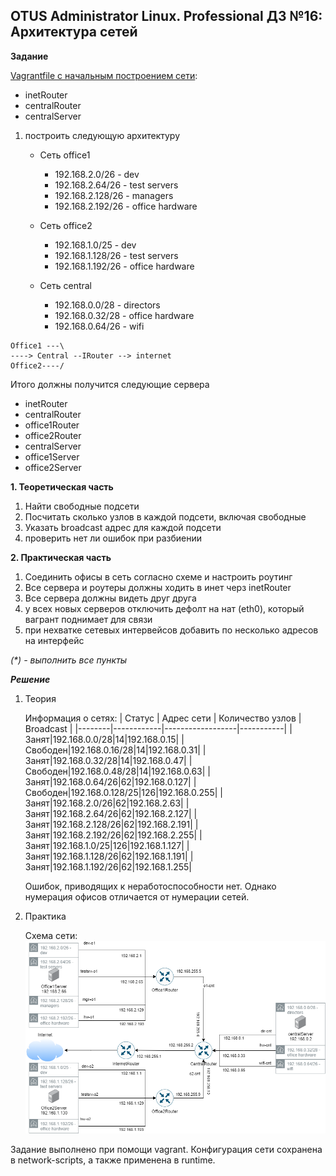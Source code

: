 ## OTUS Administrator Linux. Professional ДЗ №16: Архитектура сетей

**Задание**

[Vagrantfile с начальным построением сети](./Vagrantfile.initial):

- inetRouter
- centralRouter
- centralServer

1. построить следующую архитектуру

   - Сеть office1

     - 192.168.2.0/26 - dev
     - 192.168.2.64/26 - test servers
     - 192.168.2.128/26 - managers
     - 192.168.2.192/26 - office hardware

   - Сеть office2

     - 192.168.1.0/25 - dev
     - 192.168.1.128/26 - test servers
     - 192.168.1.192/26 - office hardware

   - Сеть central
     - 192.168.0.0/28 - directors
     - 192.168.0.32/28 - office hardware
     - 192.168.0.64/26 - wifi

```
Office1 ---\
----> Central --IRouter --> internet
Office2----/
```

Итого должны получится следующие сервера

- inetRouter
- centralRouter
- office1Router
- office2Router
- centralServer
- office1Server
- office2Server

**1. Теоретическая часть**

1. Найти свободные подсети
2. Посчитать сколько узлов в каждой подсети, включая свободные
3. Указать broadcast адрес для каждой подсети
4. проверить нет ли ошибок при разбиении

**2. Практическая часть**

1. Соединить офисы в сеть согласно схеме и настроить роутинг
2. Все сервера и роутеры должны ходить в инет черз inetRouter
3. Все сервера должны видеть друг друга
4. у всех новых серверов отключить дефолт на нат (eth0), который вагрант поднимает для связи
5. при нехватке сетевых интервейсов добавить по несколько адресов на интерфейс

_(\*) - выполнить все пункты_

**_Решение_**

1. Теория

   Информация о сетях:
   | Статус | Адрес сети | Количество узлов | Broadcast |
   |--------|------------|------------------|-----------|
   |Занят|192.168.0.0/28|14|192.168.0.15|
   |Свободен|192.168.0.16/28|14|192.168.0.31|
   |Занят|192.168.0.32/28|14|192.168.0.47|
   |Свободен|192.168.0.48/28|14|192.168.0.63|
   |Занят|192.168.0.64/26|62|192.168.0.127|
   |Свободен|192.168.0.128/25|126|192.168.0.255|
   |Занят|192.168.2.0/26|62|192.168.2.63|
   |Занят|192.168.2.64/26|62|192.168.2.127|
   |Занят|192.168.2.128/26|62|192.168.2.191|
   |Занят|192.168.2.192/26|62|192.168.2.255|
   |Занят|192.168.1.0/25|126|192.168.1.127|
   |Занят|192.168.1.128/26|62|192.168.1.191|
   |Занят|192.168.1.192/26|62|192.168.1.255|

   Ошибок, приводящих к неработоспособности нет. Однако нумерация офисов отличается от нумерации сетей.

2. Практика

   Схема сети:
   ![скриншот схемы](./hw16.png)

Задание выполнено при помощи vagrant. Конфигурация сети сохранена в network-scripts, а также применена в runtime.
